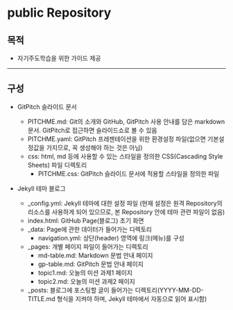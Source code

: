 # public Repository

## 목적
* 자기주도학습을 위한 가이드 제공

---
## 구성
* GitPitch 슬라이드 문서
  - PITCHME.md: Git의 소개와 GitHub, GitPitch 사용 안내를 담은 markdown 문서. GitPitch로 접근하면 슬라이드쇼로 볼 수 있음
  - PITCHME.yaml: GitPitch 프레젠테이션을 위한 환경설정 파일(없으면 기본설정값을 가지므로, 꼭 생성해야 하는 것은 아님)
  - css: html, md 등에 사용할 수 있는 스타일을 정의한 CSS(Cascading Style Sheets) 파일 디렉토리
    - PITCHME.css: GitPitch 슬라이드 문서에 적용할 스타일을 정의한 파일

* Jekyll 테마 블로그
  - \_config.yml: Jekyll 테마에 대한 설정 파일
                  (현재 설정은 원격 Repository의 리소스를 사용하게 되어 있으므로, 본 Repository 안에 테마 관련 파일이 없음)
  - index.html: GitHub Page(블로그) 초기 화면
  - \_data: Page에 관한 데이터가 들어가는 디렉토리
    - navigation.yml: 상단(header) 영역에 링크(메뉴)를 구성
  - \_pages: 개별 페이지 파일이 들어가는 디렉토리
    - md-table.md: Markdown 문법 안내 페이지
    - gp-table.md: GitPitch 문법 안내 페이지
    - topic1.md: 오늘의 미션 과제1 페이지
    - topic2.md: 오늘의 미션 과제2 페이지
  - \_posts: 블로그에 포스팅할 글이 들어가는 디렉토리(YYYY-MM-DD-TITLE.md 형식을 지켜야 하며, Jekyll 테마에서 자동으로 읽어 표시함)
  
